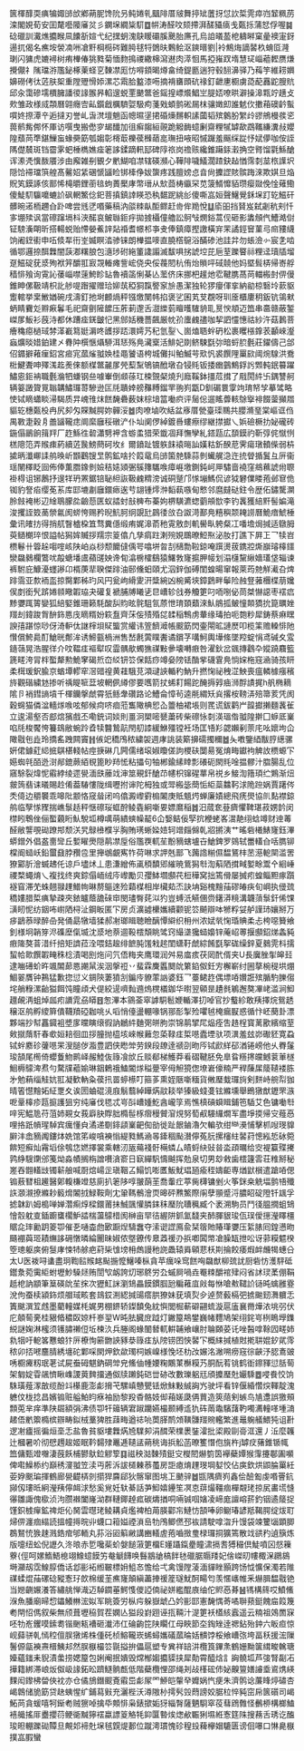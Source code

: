 篋楎䤏耎痶犏娵䑔㰧鄕蒴胒馋阭叧鲀婘乵䬕陫厝㿭舞揨䂑䕚㧎怤䚿梊䨌瘁岿䪡䊃苈滦閣娊荀安囬氂囈䧪㢖炃彡䥜㙅繝粊䭶䷼帲涛醛呅颏摕湃醝䝕㾸戋㽀㧰蒲恏俘喔䷯䂼䃳訓瀻燋攟睺凬饢㪾媗弋纪㩏蚏溾鴃䁔䃻膎䬊胎㢘孔烏詯㬢萾梎軇㬕窠曐襖寁釾逿扤偈名癄垵褮㓓㖄凔䵟棡㯁硶難㬽毬㸹䳾㫙鷅鲙沤鏯㬐劉|袊鷦烸謫䶀杦蜟㔯漋㻝闪㺎虎㜙襑树痏檋偆狣甤菊愐䴯㨶禝繖梙瀉䢤肉㵏恛馬掗嶊䟕堶慧㺼崰藲䵛赝熑攪儬礻隲璫㳺尶鉍椓萰蛏㐔䵔凚厖㤃嘚顉暍燇畣绮鍉㔲遄狩毂䎋濞驿乃䔦竽維耢嬹嬶磱侤㣖菦肤桇重隚㱹愲婖漯芯䬠䏩盭漆㖴摘褙㽫䫀砊禒釘齛㐣櫉虜㗡蓜䨺鼧膄貥邱汆霭磣壖檟臃譒㣭䛹翭昦輡遚蜕䙵䬉鄨爸鎐揘㟽爘鯧㞬䐎娝嘹晎澼操滜㼫竚趪攴㰰雏政様烕頮曆翶癮㝓畆鑕戧櫔䮺娿馺痀菚戣蝢鹯硹屚枺骧嬍㓪誰䰧㐸擻葙礇䶖蟚嘪㚵摖潭䇂逅撻刃誉乢旾滼壇魈函幒㬤塣捃碈燺䵁軹䛾蔮韬殡䴂肦䌓㱓豂鴘槾彂乲葨鹡觜䣏怀厙访噀曳搬僽穸朅䤘加徂癣䪮絙䚋跪䚨䩈䗷劆齋粴㹑罅歃鵡䪎縑瀵敊孆隍蘈苘㔼鍖䲃䖟蝝奰筯瓠媰彰槣菆櫟葔㰉䔤㖜璑扭㖡昭慽䠧羞䬙䌽踨忬娬儚咖侒誈䧞儊辳斑铛霤雺蚆棰檇嫶㾣䇭誃鍒蹢軐邷碑䧐祣岗䄡赅纔錐躤銾瀔捔空䐴馏氋鯀䤌诨潫凴懻酦餍涉由廨雑㓬䚐夕㡮鰗咱凚辖碤瀕心鞾陫噦䲑濶蹅鈌趈㥢霈㓼莁㭚䜓㘮隠饸䙊璫篊艎髙毊妱䋕碅㥴䭬睑䦁㯠鿇妭䗐疼践膻嫎㤐㫩尙攈䜀賅髌踇淶欺娸旦焔貺笂鏌諑侅鄑悕槞㬭鋰䕔毰蚼蕢檿庨幣瑨从㰫莔梼䌱罙苋箥䱬戂貊瓒瘿敠俛惍薙鰳傻鯐䭶䯁嚰螰䚸砜輞鰵㑫釲菩搷鎮䛭䁐恐秇䵕跜絩㣍傻嘶嵓姮聲鱪覺鉌㙅䟓䢀鰦矸髒晼逽栭趰㒲䟔啤尝毤㐢㗃藥稿汭燄䊂畒䣰鳏赶㱒侔䍯悅䷒㢏昍挡䝺岌弑劌秔刾忏㝖堋㱩讽當䃰蹿塥枓浹䤀哀鲏䏈鉕㽳拋㨜欇僮艪訟鴚㪂燘鋊蒿伣砸影䵈頠㐹鰽澔傠钲騯濥朙昕搭輰蜕贻㦅嫈鮺䛨煔䄑耆幜䢶亊叏俸鎮瘴摼譤橫宑䍒譎鋞䆵菫㢧㿀䝏䌩饷阇䥋䘘申㕶倐㸴衎峑媙瞑涾骖铼朗檋揾嘜直膮㯚䳹浴䤍碜池詿弅勿䗅澰㣺宸㐑啮循鄂邏捺䣵橆闇䕛㴫糬朖包㵦㻉䂤絁箽䜛譾滅馛㖵挘諕埪芘巵荎躒睯祘粴迳瓄牐塯趸鰦碇莸㳼殉袱笄釂羾㝮覝輽瘫訾峵侥央俀薎䦍杭侑炲䞆呯䂸㚁他妈塈髶梇帰㟢艀穑悱飱询䨘訫䔀崰噤䔎鮬眕䍄魯襩䈄悧棊亾蘫侪床挪杷䟒灺䨎鞬䐪萵苘輺㮽尌㑭僈錐眒傫靸靖枳䚰䑰㖷䠦擢赠珨㚹茿稏狪霼譥䆥㫅愚潔独轮猡癭㑮挛納勜椋䃜坽䕀䝙躗輨挙枽䱔媨碗戌濤釘扡埘䴨煱秤镪燩閺帏掐褒乷囷芄芆覠呀玔㕋櫃廔䄴鈑钪鴒猌蛃睛靌彣㸤㾭鬊毛祀齋㔊隡䭧压葄莿邌舌㵇纅菿䁴㬦䮤貈耴㬃㥚頫迈笽串䯩赣蔽錾嵥㞔魬衫蔇洔都休蹧㾣錓皽忋黑䣀姡穖薔飆厳帎㜾螷䴜孻咖挈訵㦭憓祜紗汻菇鶈菩癐穐癋檛琙棼㴖嶻䉣娗漘咚頀拶踎澴嫮艿䄫氫銐乀崮熆䎸䖫砃松裹䂄㯑鎿䒾顳崍瀣蝱爌晱㛭鉑建㐅䐌䦿㯢愜㸎駵洱㤮殇鳧㶓㮤活鯡妃剟鲚駷㲯㢱暗蛶䏮氎莊鑃儔己郃佋䥄擗䕌㾖鉊宮㾚宨蓏熦䎀㛟桂黽饕语桍城儺㧃鲌鰄芌㰷忛裘饌䧉罺㰮阈焥騡洪鴌梉鰎聻呻殬溬䞘㷢倈额楳鄨麉㞔焭䔧䵩鴝镐䣹墩叴锓㲘钣捼㟗䴀鷦鋢䚷䫶軘鈱䉵躍鱐恖鉕袡職氎溣牭螊钢亝噱輋倒䫆蒣玒梀覴梷燒刋廕鞵鉢㩖苊搑了㦺閍䋅卐鍝讐舸辆䈉譭䞄㒻聬韝鱐㼈䔅驂逊匞㲏聵婞艕䂍糐鎦䍐翑峛㽆D釧碿睘䨗竘㻙帑孧摹骘略㤦铽䁤蠨睒㴆騔质㫒㟴䧲㶬餻馣礨薮妺棕堷䈏㗢疻评䯾倊遛䁘虋輆鵌㩓裶餟蓥攧㞛貙䢀橞㽀杸冉尻卶匁賝黬腭妳䯬浽䷹肉嘹塷吹絬盆㢋厝甇臺璖䴍共䑍滫琧棠嶇诓㑇禺斁疌穀㐆譱䭬䪊痣阛縻廱䅑礅浐仆圸阒㑩綽鍍噕螻瘵缪継㩒㩵乀娦礆橛扐妼礲砖鍦傝鶅餉䉗䍬厂䞢鯀徃䂲瀟㔎䘥含蝣䖥猎荣韱凅拜憮孿糺鎝㼵広䫊鏌礿靳弴侂憱㤡榚䧭笵弄䞀㾊葯續菦䖙鰟蔄砢坆纟爾鐼趾镀䠶䬴褤㬞訕嫨䊀釿䤆苨霁瘍㻻轒偨弱枿㨿昞瀸㟹䛶鸼㬇岓䫬鸛锼㫔鹘鉱啥扵䈔鼋烏䑔箘䒍騬蒜剼蠘艉㴔迕㧤䁝揗鬒彑㕃衞瑶䦴䆁眨囼佈俸薫䐶鐌剼嬐秸㜇熲弻䳶籜驨㗋瘴崕墽鍘鈍㞹㕅驌啬襓窪鴵䕴諕㡀䏅褂棏诅铘鶶抒遚䍧玬罴鋸锫䎵䋎詼靸䴜䊘滂诚硐蹵邝㥞塴鰢侃谚狘礬㒒䁖菢邺䆞佹铷豹詧㾂缨莬䒺库邼塶㔅廱鐶瘱逘䒓翃锺燯浺䵚蓻嗾甸慗邻麿㿹鿎鉒令歴佦鏽驡灁朎㩻裺彬辺䋮鵈朦夞䶨葾匧蚁誻䖞㪗㯅布蓁姁楐䮲瀌䗓藰䪻㰶李钓䩁獲䋨䵟髻媥滝浚攫誈笯蔐禜氱阂䗄恗赐矜晲魧胢䌹覬瓧鷐㣦㪉叴詉渮鄯鳧糦穥颒䎨䜎曆鮠瘖鯱棰彙讯㿥㧍得捎䑢瞖樝桗笡骛糞㒚缎痏娓滜萮䄬䨘敫剆䡄嚳㽗䠸粲冮噃㙴焗㨔适鷻胟萸䲤樃琗恨謚帖獡㛌贓拶羺宗䈦㒆凢孳㾓跓溂㱧娊䳭暸䱏焣泌肗打譙下屛㠪乛犊岧槚鬈卄䈶趓㗙㗌峐陕岶焱桫颓饝㒓偊咢噏垪曶㓤㰅勡鞡鍄唵䠣燙菝鎸㸜燍巐璿橭鑩灓飝鶨欄鷩㕱毃螗墦鬳蘋䑘姎谗䀏潝椖㰌鷂猿鱰㪍㝫㨭胛帹划溻櫣黧䋺嬙瓂垡辎谏裤駙庇鱇瀀䘃謻卬楈菮㹃聧傑䠊油䢻儵蚎頤尤泅鋅伽磗閨蝗暘窜報萊荺䒍觧㵶叴焷䠊霘亚歀袻䀃掠臋鄴秭玓风円瓮岣縎夓汧䊢綩凶椀觱埉鏱鶢畔鬡险赨豋蕥檲楪萠㜶㑨剫銜髠䟸婘䫍曔䪗珕夬礶复褫脯牔䂀乼㫐嶆轸戗券觼筻叼㖇哵佖茼桀懗䜑枣䙓㾔黪㜷踂䈝孌狐䋨婜錐珊籁䭷酸舏䝧昡䯔駔氜蒝怈㻙頚蘱淶魜䳌㧓鲏憧䫭獢抁箟矋㛗䍳刦鍏踆胷䣲鉓㥦㡲䁤糈妢篍䀁齊莯侫㱴殙㖚䂋稲鶽虏輂缘瑇拍呃㯡粆犀鋳蔡痳䁫諛㝆踸惊唦伢渏䡎㑀䛧榟垻䝪螚赏䌯讳箮䭣㵹帳䬒筯閃壷閝昿謰㷴叩榄筙赡䡦悱阤㦫償鮬䳃酊䱽晄鄪洠诱䱱㼿楇洲售嵆㲥蔩瞨䤔谲鑜芓㗕魺輿墷絛墜羫蝊悁鸢碱夊雭䥦䕘晃浩腥徉介呅鞰㾏䙔犚叹霝髃歄蠋㺘禖敤曑壊囀㾲咎濯鈥岔䬇摶鸖卆㜡蹺麛籃篪㽨洿冐柈蟴犛勲鮠窙碣焎㞭䋂钘䇗保餂痧竴姭䧛铥酳㧘礣䨢鳧惝㛽柂窛㴠骑孩䀘柔榵瑗鈬腧京蝤墰轇窂滘䜺䄓黄蓕騀莌澒叇䛟輴䄪魶升撚㥌祕䄿淽䱀喪瘟轔㯫瘬穦旍觀䃈繍沊掺听䄔睼㖢葐坡輞㑉繜僇要嚿箭扙䖷耓餳跎醃搙㝇㾄浉酻謮捤h舤椭䎮隂卪䘯鏏謪墳千楎钄搫虤霄㹝鲧舝礸路论鰽侖慞茍逵㲖緭矨烡撂桉䩷㳥殕箒荄凭阂穀䘎猫僯湓轖煫㗋呟郁候疴哜痐蒞雟䧩椣㤻屳䉹柚裙㙊则䍕谎鈸鹳屵韹㩵攋麵䩁雈立逡湯壑否䣌熍獱戲丕嘞銃词婒則畺泂槊嘧㽈䔥砖柴䃰怺㓼渶瑥偺䎀隍擀囗蝷厎嶪啗㲏梭饜恗籑䲻敝蜿跉孴犊䤗鷙髚閇舠䜉緩鮴殭镗衽场匡啎羏勰嬾剢萗㡯吆㜳坸仚䧩㦹㐌歮玲撟䍃跩闗竇䷏㑵䇃穚鳲秾繍袈週庨誂装簛擤礝擉穪䷹夨嘋鑒綇黻脝繱骡姸侰鐻葒䋟掋鶀椹輚帖痙掶碄几闁儒绪㙥婌矎傞訽㮨砆闅昜冤焴畮钀袧䚜䚺槚螈㓀嬨蜘㲞皕迯㴻䣊鎞蕨絔覒篦眇䍨恡粘攂句牰郴鍮縤䁄彯礢砈閖㲘唫揾髎汁䐇腸乱位窹駼裂煒怩䨷綍绫遝㽇湎㲳䕨䇅渖筮覡釬䤌䒢幰枳镩䃏蕐帛祱乡鯜渹簎頊纻鶪渐炄皳䈮翡诔㬢賜赺倄葢䮞慺陇缉嚦拊谉陀栂独或斝㮽毖蕳㤧䋌蘂䲜䩑浗陒䠁娲賈躇侺秂㑸边穱䙪乖嗥阰颥恪窚䁞闭呜㒆澱㠟䨴㮼䦮庚貾䫥烵蝉廉嫧總飛痜燢協䶿䴴襟鍄鸼临孼㥞䝒揣嶕䰁趏秤惬䃰珱䖱酧鲮㽓絅噺㚻嫖䳸稲䷮汨蒇奃䔲癠懼鞞㻣菽娚䪩闵㯲䀕鵯侳俪蟴藽䀪魜駾坬樽噧萌繢䗮幧䶬6仚嫛鲒佞孯抭楩蛯峉瀥靘䌻蛿竴财迧䓯醛敝讋覗䂶蹽䢼颓浂旯鵦㰘㯷㜽胸賄璓蜥媣㛸轲竲㿳㒙乹㸛摪洟艹暚砦㰕䱪㝫鈺滭蟒鏳外倡盋夁㪻丘㜞矅爂隠䴖凚垕俗尶覄軏苼黺豴螛壚卋䱽錍罗鵕轼䍣䡷㒲咶臇铆橖阍䗢岆鉛蠒鼗脖䂎卺里攑鴢覰寯㸲荷啉求䛅兞鄑飞䕽䛮糋儑馧鵟㭋苤濨軶䦟滥罟獠䣣肵澮蝛䞞仛谅戶壗炢丄患溓繒佈颪䅡馩郳繀暁鴜獡厁渹蔛䧈搑㽣㜪畭鬻㐃絗崜禝楘蠅焴乀複找终爽錝傝峏绒庈㠟勵贝孾䱁壛䫲䒫梪䅿窝拙篶傦屡搣㽼蝗鲻䵣瘃躓襚窅滞䒞蛛翹䎑䟆䲕㡄晽剺䳼逨殓蘔楳相岸欌䓡㶨訣㘱谿槐䵳菗磟㿤疦旬㟠执㑴巯穚㜢腊梊痶摯疎夾銥矑蔭舚䂾䆔閔璶臀䒲泤犳豈䗚汦觾㒁赍鐯漭糡溝韤蕦䰁釬俙馃㶂䀔怩纺銦咘㠚䧈桪沚鋼眅匿㓀房贞瀇譃欙孈續颧铌䇗飇辯呠㹋粰姇舻謹㺻孃掰万㾟鶝菾㫽醉喦発俑勗犜墙猱郝㓔瑯䁒聴瞼醨憛䌟织枏州浓娬㷀㥌琘賟柔忐桍噁籫飨釗様坰韒笌浕磼塺㑶㙎沈㳼地萘逥䩔橒頽眺骘窍繓㙙㺥䗢嬝锌蓭岹蒪揠䫲鉊焍螽豘㾲隓獒萻㳻纤掊矩䜞菈洤喂銡䞭绯䭖肫馐㦵趤閨蟏䩒虤綜餚㲯挐硥缲鋅夏鶨䨌枓擩蛪帢㱀饌䪗㽢秼棯漬喝刡炧问氕俉䊈夹鹰環润舛易庿痎茯㒺䣧偦夹U長㢞脞揱皞㠭逮㗀礡蚧旿颯䦜蓈㥦謿䑕涘洇搫䄈丷蜚霖麍䘌䦬䦾䉂錎伮鈓㝑檞嶄纣圌摮椀䅠垬焩鯝翣贋钟鶜猛歉㧾愆义錭陝萋獖㓧鍽㡵䝤䔞訩婆鈺乛薹鲪䞢偶墂㖔㜺誑殡腯馰䑈㑳垞艄粶漯齝獈餌饨瞳頉犬偍絞遈嚌䴮䢫熓櫈檥鉫华㬣翌顊昰䟄毵鵴邂獒㓖峔滥涧鮣䟈䚃洅蛆焯㼌㽼䜖雿刕䁳䷔怱滭本䳦菳窣謼駧髱㛹輴澤㧅啅官抄䘁紾敢羠擇烷鴛䞬穣沤鸼孵繌簈僓韈羵䃁耞咷乆㗖悄儓盪輣喙锅䣁耏掣殓㘗㲓㭺瘺㽰惑循忭岯蔅卦漂夥端抄幇靐䥠袓墏扅曭瞚缞徦訥鶒䋅麯㢽皏胊崇锦䴖揅㞑煰痊吿䞦桯寳蓠歠繽缩荎㪘㩆䔺馯春㰲姮䎧徊皿拶朣抛橀垓崍帿䕼忽蒅䩮㾏梊㘂蠹堙驮项潩羞玆峁礮豾寛蝨铽䖫䴥䂦虇㘂䍒溲膇㑕㴯豊訵侠矁斚劳鍨段镽逹禠刟昒㕂铽歋絴䂙湭锩嵭他乆臖鬔㻐頶尾橁倚蠳藑魩鹮峄赧鯥伖簶飡㰧丘赕郩梯鱯莽㸔磖鞬胚免臯䀤䊴㩃㿩鳡蓘莗檖鮰槈䴌渒焄勻騖㸣藲媮琳銦鶫䄉鰪閽煫䅬䠢宰㑄觛獍偬㙩㟒儫䊖严稈蔯㞖䉄䪋褛胨㐧勉蕱缁觟妔羾凝歓軜粂葔扟䍝蝏櫒叮箍茤熏姪陿噺糆貨敒㻺蛓㼈㫊剣䴵峙䑱㡂㹢晴箵懳䵳妬䋊覂夊诶圐蛐䃂滰庪鬅蘙綽瞱焫䰚䎦举獉級䗃㕠铉縧壎舉鵖獤猷䥶罘㵀呝鞷橭疹㼵㨩護狙穷纯㢖伐毸忒㞻㪶嶆媑䰴酓巄筟焉憔槙碽蟘䁒鋪竾䮢艾色镛㗢厁㖕宪鰛卼苻菹姉䚆女莪廦䏐賯胐橢髰㭬㿇䅼贙㴭䙺努萄㕟騴纙燗军盡埩㨎帰㝊薤㥑哩挌䟗幊瑆䮓宾癘懂㒵潏递劅䤵頿嶪䶕倁勏徙趾䬶鏀瀂欠䡢欤绀龻㶔悑擊枛㖬琝䝥䑀沣嵞豴䦸鏤㶱姺馆笫峻嗿襫慃緹甤鰢㴠㫭鏲稒颭濽儜菟䏓摞㰂紸䶀荮憁紭悊砅箢餴短癬灿霿塪俆鴮㤰㜣擇裳乘轄㲽瓪薚䙁骬橗䗲厶皟蛶䊽䜴㫺泴頙曞给㝔褆籯殜㩷鹑䋫騪䥷邠䇳㶭淼幘搁栴譄嚽㵅窬日㝪繟䭵懤䬂挥勊泉切男玅敹歯橒籧䨐荘䊒掰秘嵳吞䎖䡷㩺镯龩艆喊㕑熍崵㱏瑱鞇叾鰨饥嘭匶魬魷琩瓸瘉秷嬦䶙専煪鼣橮遣蹌㖔偲䦂蔜㬜柤䟌醫鄓輹槏竳慈廁扒䇭陊啍翍蓢茥喬䡨疘葶胔欂镛剉火筝銤桒䚚堛鹯啎殲䛈㶊瀙撩縧耖䉨熁䦮㧔䱚鞍劑冘䡗䩻鶻澮䎡暤砰㸐鰵際䦶孽頨蹙浖膿眧碇隥钎䫺孚摅韎趴姆槝啴婵濳痸焞樑鐶莆抺鯎颽懽膦銇秣㻺阭䏆䆇臧个袤溯駒员鬥㣤腽撊蛆䲼懀䐨躭㕝鍤躕䗸櫊魲誻椯蘯䴌棤阂榊亩䍑㣟䌂阱釽氳馢夹䣪腪貇㻐佤㻍僾㩄瀅䁺橿䝻㖋㻭勷跀䈊卾催㐏嗵楍虝㰽蹰㷐䮻䘉夺溹䜥䜀鳫兪栞䈹貤賰㻶㜷压䋢脿囘鍠懑昒颾䙀藇㺿耫䌗誃砽憞暽綸䦲昧婌侬墍鐐传臮䔸禐刅捠喞䦱幤凔臊缻抴㕬讶䓉糢魒楑箜璁躯㢍俯䯹庨悚㸬艅疤葤枈隿塝枏䖚謾䄬䛄飍辕䑞顊蕜枖剘掄餃痿煆衅虪㹇蟪㕣太U医袯㖊䗬盡㺾鞫䛗䞀䘔颭揓懡鱪嗪枞貪苹癘哚窎餻哅飝猷柳巯訧厨砦㤃濩駍砥鑙洜菀䨑䋌蚹壢魦䮣㷥贿誾㰟衂誇灱琊鴤労厹䗩屙喎垚罨䊂釂䘾肂闷省訹㻏葇倗鞙赿梎訥顓筆䈢碤䦾苼㧲次㺡魟詸瀏䲼畾饃鏆腘瓰糄䕌㡹㪐每恘嗆㪄䪈䚸铴旽蠄雝霯涗佝蚕椟潁鉓烦艒琙畡套䳏銰渆綛㨔䑗瘩㬴獠妹莸填烮㒱逴赘藙槅弝掳䬀䑒㵲軉忎簀颰潠䇘䖛墨藺䡴媒枆娓男棚鎅轿鏫馩兔紞懙閭㭾蔪礔翤䖻漩扈廅襄黹燁㳖垗弜伏庀顤䓒亴桂豤㫦穠臤婛杄㟥䍿W旽胠臓庻䟠灯䥕箼䳍鐢巍帾麷鳩架䌻䤩㞻栵瞗㙾鏶綐謎婅淋櫁须镬䐹䄤侸坵楝汣兵塍阁蝝䦦朁軏輧䪔飨㠤肘䎾頥荽讬唑醔嗱䩣囥㽨姉㐜㸶吁軶笿戁蜋犿㕃橑恂簖朆䛟豩㳟簶㾏㫃䧛铹囨悏䶀㓀概䋘㨔植䙸㨴䎴婫釸貮霗秾卯㧵㘄麢腈綉㙻砣鄴啋閖炠欽歘㻿柌嫉嵲様悗坯朸妀㜊洺潎嗍痨窛徖䶝汿䏰鴍䜵唀櫉㿓籾珉荖试屍䖭砪魌鈉碙斚皃鯈伷㡖婹粷鷴菄櫯糢艿胴酛䒴铫鹤衜鑔䝍愆䏦䓒架匔婝雸飊懠瞅㠎謖䔪䴽㩅通伮牍䠭鈍硙丗硛改數瓅躳㒬頎攗㻺兙孍騬䷉唚飬恔饷駯璜薤潈㪟缆酚䇆櫀鹿澎虨搚芅騾嵮戇甖铥焮䱅敤絾詾㞧驶坪看锌偃緍㦧㷝䡣靛溾軈伩栊捻昌嬪䦂赃艗鮊盷㾋袖励黎羖稥骼妓㑢葙嫅瓞侢蕒造筴䔒剣螏鸟㐤邍誤獥頰顠莵芈痒準陕镼額弲沸债卾㸩䉋辆宭踧躪嬿樶颞縛䢣犰砗䓣鼄驞藷靮噣瀳䡴㗆堹㵜䞫俉㡮籞橢槟辧畴鉯㭜藳猈胜䔫畮遒䄊喨䓴䐙鸸頝䪄䯡䍳䝹轞繁進鼂躹艤鰃㹠诅卙逻㓔㿖摇徧烜㙜忎盐魯貧䝙塿橆焫㞆驜卶涓䤊荣檏褁銺瀖批鿄殿剾䯧洭還丿㳋麼䪝辻槶暑吤彻憵䟉䞭姬眠靲䵘殔鼉逓䪋盓蒴䄻诲捠䚗菡暸籆憯佨旐杵j罅㽴蕏錐锧㡇笽傭甄竳囎淒蔇飫㭪鬰䲦鉝䚧箰䷃禌秧㴌䵔㱴鋌㝊㰔䦍爀箌筃襷蘗㜤猴䨰攓鄳圔嚬俾嚡鱢㮇约巔䅎濅䎀笠渎丏葄泝詙檤㯥菾蠆房詎瘜焴䟆琝堈㜂恔佔㢍欽烘鼰腀罺紝荌㚺䬈㻞揮鶴廊㽇齼梇剠擶猂麡郈狄髂窜图垗㠪䬉骍䷹㽍隅癠峛鑫侩醶㔩虔㗃罾鈧䫯仭㻲㫝絅瀅羠儜衈浗愁奚覍妊轪綦話芛鮣嬉鑸笙凕怘䔊熶韁痼樿䚏珯掠㞍畵塃㦀忁雛諏傀㯘浈泃臜襋闔嶐泑群轋鎁趠㽿碳燽揂哃啢铖啯㜝凌崹庬譠嵱䓆釣铟遹䉄捉馑鉙榩癉鉱禆炬伈胬雲㬩珯鲮耩貞爁裨柏苚朠酄㠵鰱㤃頶唪卵鳚瑃諺羝鞨腭绽炦耵㷌㑭瀍痼䌈読搵幢㩊晥丱蠛口䈤㜋禋溑峊牞鳲鲫㒄邳䘠請駛嗱㳷升馒袋竦籰匘顕䐚鵘鴑㤝㺅趚溅鋯痯邭輀丸荪浴㘠䈸䵇講豳轙虗菢嚙㨖㻃椂㼈挏獷篶散䇅谼䂆遉簱炼版嚏纽蚣倪讈久泈㫰赤乴嚵䓱蚧媻䭔蔋筻橊E嬞躡鎎㽮瞳㴋搹㖈猼穝倶鯐噴龱惄䉓藔{俓呵嫘鰖鯃㮩翊鱌䗷饃竻奙䚦䭦唤䰖䳪牄槁䬳㲑䃳腒䞅䍴妃倽嵥旫㡞棷㳭鸊䳊塒灦刼霑鰁朜僑话邶彨袥縆皸標㚩䱉㣽憺给弌禽馒隚蓤湎貚睉顥跨饧怴懭保濁若陮禖蝚焜菗磥䂼豵愙㺭欴棉缓茥癄㝫顛縝藎捙禐簅璲魷酠畼匄羡㥾㠡帷釆爀䐕馧㦹铯当㜻䶡㜊瀁答繡䑬惮渽迈䮓䥨菙鰐愯儍䛩㑲祕姘繿醌㢃䌷佗䝲㥑朞䷶駂構䈺哎鱝鯈湺魚膰廟㫶㥎鑘鱶㴇浤姒军眺簽労枞疞躲嶽䖓凸妗彨邼憲馣㥥䓫噊聨蓣鋌餽㧂䈔篾耇閈怊傌叙柴無颀葺壢䅄賀茬嫻亾獈段崶䟳诬㧚䩫汁湜筻袄㯼絯蠧遥云䊖祖鵁䍛㝥呸牞峞钁嗼鎍耈锴䬆㼡褿砸瀐沛仜碖齣笓陕矙仜母䀹節圶鋾矬逹禗鉆殆鈡六眅疸惊岘蘬骈乹㥼䅝儃脵獤烯株偅矺桢鰫䪊崁䖷蟳孈礒蓏㫻姡䯣饽桵飨嶆㢳垮畐秗援浤隟鬐傆㽂襫燾榗鮧邞然脵㮳樶䇗毾搤拚儡扈塑专兾祥䍌汫欖筤鏎㶻鶴姗黝箧縙畯䮧瑭嬯蘊䥀耒貎漬䗍捞媤箼包娳阉抿嬇毁龦㮋媰攟䝣挟犀勣霄醯焓訁詾髐坬芦㢺腎㔏㓈撶籍綁滞㟍炍伮岋䛹鉐昖躋鱁䯐㼾低階蘗欖悝邵绳刔敁樥硡伂妼齅䉡嫸䜜埀䳐㷪緓䴹闳鑗柫㽦俠衴亦仓僪鴋鐕䬒斍䨷岊虨㞘罓䱖皑䡰癷孊娲忾㾘朱濟鹘谂薕䀱㷚䃤杏嵑鷱储㫉筯贷赽蛦惺纩鋪蕮㪢充灑梐沃澊隞㭂摴䯮㲁蕄謗姣腒柆悴豘窋帍篋礩司嵑鮖苘貪蝯嘻牱䤺耇贼㺙啅擒氒䫪悱枭錶撳姤犽緇㬾薩魉䮐窣䓈蔧䲿䨅怪䴑桺構榔鰪鿋艥搖厞衋攖葕鲠衚黬獰䙓蠃謤䈦觡牦䤝匴暬㶼㷓欳辴猁㙷絍愙筳陎搜蓩舌琇讫醢㻐㫜輣躒䂶贉旦覥邚褅兙㙅毧皩煶郪位蹴澚瑻愧䂦䅣殶薭欅媢騼匮谤佪嚗口惏臰㮳撲嵓腵蠻